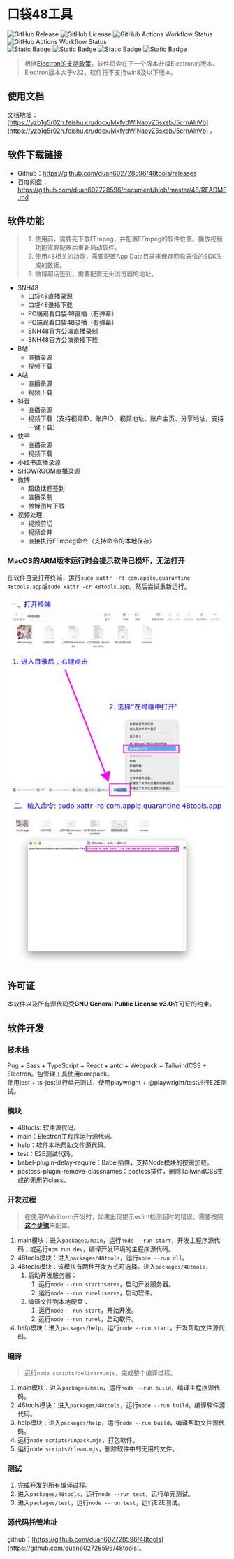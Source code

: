 # 口袋48工具

![GitHub Release](https://img.shields.io/github/v/release/duan602728596/48tools)
   ![GitHub License](https://img.shields.io/github/license/duan602728596/48tools)   ![GitHub Actions Workflow Status](https://img.shields.io/github/actions/workflow/status/duan602728596/48tools/.github%2Fworkflows%2Fbuild.yml?style=flat&label=Build%20apps%20CI%20(Intel))   ![GitHub Actions Workflow Status](https://img.shields.io/github/actions/workflow/status/duan602728596/48tools/.github%2Fworkflows%2Fbuild-xlarge.yml?style=flat&label=Build%20apps%20CI%20in%20xlarge%20runner%20(ARM))   
![Static Badge](https://img.shields.io/badge/Win10-fa541c?style=for-the-badge)   ![Static Badge](https://img.shields.io/badge/Win11-fa8c16?style=for-the-badge)   ![Static Badge](https://img.shields.io/badge/Linux-722ed1?style=for-the-badge)   ![Static Badge](https://img.shields.io/badge/MacOS-eb2f96?style=for-the-badge)   

> 根据[Electron的支持政策](https://www.electronjs.org/docs/latest/tutorial/electron-timelines)，软件将会在下一个版本升级Electron的版本。Electron版本大于v22，软件将不支持win8及以下版本。

## 使用文档

文档地址：[https://yzb1g5r02h.feishu.cn/docx/MxfydWlNaovZ5sxsbJ5crnAlnVb](https://yzb1g5r02h.feishu.cn/docx/MxfydWlNaovZ5sxsbJ5crnAlnVb) 。

## 软件下载链接

* Github：https://github.com/duan602728596/48tools/releases
* 百度网盘：https://github.com/duan602728596/document/blob/master/48/README.md

## 软件功能

> 1. 使用前，需要先下载FFmpeg，并配置FFmpeg的软件位置。播放视频功能需要配置后重新启动软件。   
> 2. 使用48相关的功能，需要配置App Data目录来保存网易云信的SDK生成的数据。   
> 3. 微博超话签到，需要配置无头浏览器的地址。

* SNH48
  * 口袋48直播录源
  * 口袋48录播下载
  * PC端观看口袋48直播（有弹幕）
  * PC端观看口袋48录播（有弹幕）
  * SNH48官方公演直播录制
  * SNH48官方公演录播下载
* B站 
  * 直播录源
  * 视频下载
* A站
  * 直播录源
  * 视频下载
* 抖音
  * 直播录源
  * 视频下载（支持视频ID、账户ID、视频地址、账户主页、分享地址，支持一键下载） 
* 快手
  * 直播录源
  * 视频下载
* 小红书直播录源
* SHOWROOM直播录源
* 微博
  * 超级话题签到
  * 直播录制
  * 微博图片下载
* 视频处理
  * 视频剪切
  * 视频合并
  * 直接执行FFmpeg命令（支持命令的本地保存）

### MacOS的ARM版本运行时会提示软件已损坏，无法打开

在软件目录打开终端，运行`sudo xattr -rd com.apple.quarantine 48tools.app`或`sudo xattr -cr 48tools.app`。然后尝试重新运行。

<img src="statics/macos-arm-run-app.png" width="580">

## 许可证

本软件以及所有源代码受**GNU General Public License v3.0**许可证的约束。

## 软件开发

### 技术栈

Pug + Sass + TypeScript + React + antd + Webpack + TailwindCSS + Electron。包管理工具使用corepack。   
使用jest + ts-jest进行单元测试，使用playwright + @playwright/test进行E2E测试。   

### 模块

* 48tools: 软件源代码。
* main：Electron主程序运行源代码。
* help：软件本地帮助文件源代码。
* test：E2E测试代码。
* babel-plugin-delay-require：Babel插件，支持Node模块的按需加载。
* postcss-plugin-remove-classnames：postcss插件，删除TailwindCSS生成的无用的class。

### 开发过程

> 在使用WebStorm开发时，如果出现提示eslint检测超时的错误，需要按照[**这个步骤**](https://youtrack.jetbrains.com/issue/WEB-63073/ESLint-creates-a-lot-of-node-processes#focus=Comments-27-8111996.0-0)来配置。

1. main模块：进入`packages/main`，运行`node --run start`，开发主程序源代码；或运行`npm run dev`，编译开发环境的主程序源代码。
2. 48tools模块：进入`packages/48tools`，运行`node --run dll`。
3. 48tools模块：该模块有两种开发方式可选择。进入`packages/48tools`，
   1. 启动开发服务器：
      1. 运行`node --run start:serve`，启动开发服务器。
      2. 运行`node --run runel:serve`，启动软件。
   2. 编译文件到本地硬盘：
      1. 运行`node --run start`，开始开发。
      2. 运行`node --run runel`，启动软件。
4. help模块：进入`packages/help`，运行`node --run start`，开发帮助文件源代码。

### 编译

> 运行`node scripts/delivery.mjs`，完成整个编译过程。

1. main模块：进入`packages/main`，运行`node --run build`，编译主程序源代码。
2. 48tools模块：进入`packages/48tools`，运行`node --run build`，编译软件源代码。
3. help模块：进入`packages/help`，运行`node --run build`，编译帮助文件源代码。
4. 运行`node scripts/unpack.mjs`，打包软件。
5. 运行`node scripts/clean.mjs`，删除软件中的无用的文件。

### 测试

1. 完成开发的所有编译过程。
2. 进入`packages/48tools`，运行`node --run test`，运行单元测试。
3. 进入`packages/test`，运行`node --run test`，运行E2E测试。

### 源代码托管地址

github：[https://github.com/duan602728596/48tools](https://github.com/duan602728596/48tools)。

